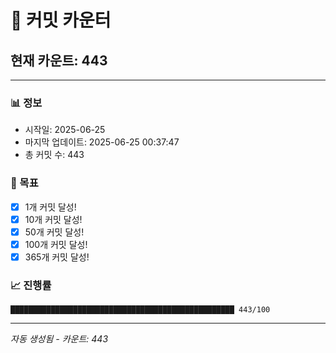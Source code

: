 # 🔢 커밋 카운터

## 현재 카운트: 443

---

### 📊 정보
- 시작일: 2025-06-25
- 마지막 업데이트: 2025-06-25 00:37:47
- 총 커밋 수: 443

### 🎯 목표
- [x] 1개 커밋 달성!
- [x] 10개 커밋 달성!
- [x] 50개 커밋 달성!
- [x] 100개 커밋 달성!
- [x] 365개 커밋 달성!

### 📈 진행률
```
██████████████████████████████████████████████████ 443/100
```

---
*자동 생성됨 - 카운트: 443*
